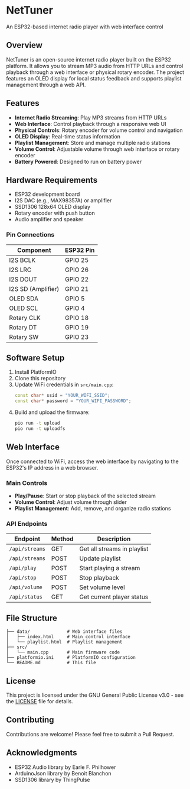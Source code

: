 # NetTuner

An ESP32-based internet radio player with web interface control

## Overview

NetTuner is an open-source internet radio player built on the ESP32 platform. It allows you to stream MP3 audio from HTTP URLs and control playback through a web interface or physical rotary encoder. The project features an OLED display for local status feedback and supports playlist management through a web API.

## Features

- **Internet Radio Streaming**: Play MP3 streams from HTTP URLs
- **Web Interface**: Control playback through a responsive web UI
- **Physical Controls**: Rotary encoder for volume control and navigation
- **OLED Display**: Real-time status information
- **Playlist Management**: Store and manage multiple radio stations
- **Volume Control**: Adjustable volume through web interface or rotary encoder
- **Battery Powered**: Designed to run on battery power

## Hardware Requirements

- ESP32 development board
- I2S DAC (e.g., MAX98357A) or amplifier
- SSD1306 128x64 OLED display
- Rotary encoder with push button
- Audio amplifier and speaker

### Pin Connections

| Component         | ESP32 Pin |
|-------------------|-----------|
| I2S BCLK          | GPIO 25   |
| I2S LRC           | GPIO 26   |
| I2S DOUT          | GPIO 22   |
| I2S SD (Amplifier)| GPIO 21   |
| OLED SDA          | GPIO 5    |
| OLED SCL          | GPIO 4    |
| Rotary CLK        | GPIO 18   |
| Rotary DT         | GPIO 19   |
| Rotary SW         | GPIO 23   |

## Software Setup

1. Install PlatformIO
2. Clone this repository
3. Update WiFi credentials in `src/main.cpp`:
   ```cpp
   const char* ssid = "YOUR_WIFI_SSID";
   const char* password = "YOUR_WIFI_PASSWORD";
   ```
4. Build and upload the firmware:
   ```bash
   pio run -t upload
   pio run -t uploadfs
   ```

## Web Interface

Once connected to WiFi, access the web interface by navigating to the ESP32's IP address in a web browser.

### Main Controls
- **Play/Pause**: Start or stop playback of the selected stream
- **Volume Control**: Adjust volume through slider
- **Playlist Management**: Add, remove, and organize radio stations

### API Endpoints

| Endpoint         | Method | Description                  |
|------------------|--------|------------------------------|
| `/api/streams`   | GET    | Get all streams in playlist  |
| `/api/streams`   | POST   | Update playlist              |
| `/api/play`      | POST   | Start playing a stream       |
| `/api/stop`      | POST   | Stop playback                |
| `/api/volume`    | POST   | Set volume level             |
| `/api/status`    | GET    | Get current player status    |

## File Structure

```
├── data/              # Web interface files
│   ├── index.html     # Main control interface
│   └── playlist.html  # Playlist management
├── src/
│   └── main.cpp       # Main firmware code
├── platformio.ini     # PlatformIO configuration
└── README.md          # This file
```

## License

This project is licensed under the GNU General Public License v3.0 - see the [LICENSE](LICENSE) file for details.

## Contributing

Contributions are welcome! Please feel free to submit a Pull Request.

## Acknowledgments

- ESP32 Audio library by Earle F. Philhower
- ArduinoJson library by Benoit Blanchon
- SSD1306 library by ThingPulse
